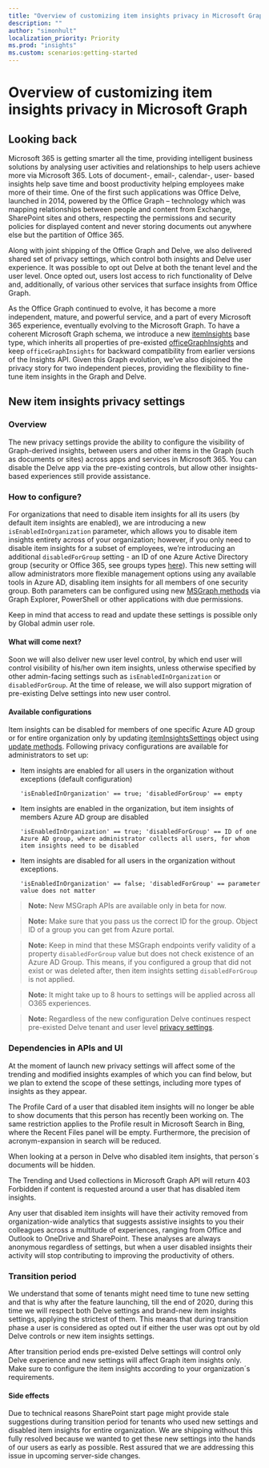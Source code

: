 ```yaml
---
title: "Overview of customizing item insights privacy in Microsoft Graph"
description: ""
author: "simonhult"
localization_priority: Priority
ms.prod: "insights"
ms.custom: scenarios:getting-started
---
```


# Overview of customizing item insights privacy in Microsoft Graph

## Looking back

Microsoft 365 is getting smarter all the time, providing intelligent business solutions by analysing user activities and relationships to help users achieve more via Microsoft 365. Lots of document-, email-, calendar-, user- based insights help save time and boost productivity helping employees make more of their time. One of the first such applications was Office Delve, launched in 2014, powered by the Office Graph – technology which was mapping relationships between people and content from Exchange, SharePoint sites and others, respecting the permissions and security policies for displayed content and never storing documents out anywhere else but the partition of Office 365.

Along with joint shipping of the Office Graph and Delve, we also delivered shared set of privacy settings, which control both insights and Delve user experience. It was possible to opt out Delve at both the tenant level and the user level. Once opted out, users lost access to rich functionality of Delve and, additionally, of various other services that surface insights from Office Graph. 

As the Office Graph continued to evolve, it has become a more independent, mature, and powerful service, and a part of every Microsoft 365 experience, eventually evolving to the Microsoft Graph. To have a coherent Microsoft Graph schema, we introduce a new [itemInsights](/graph/api/resources/itemInsights?view=graph-rest-beta) base type, which inherits all properties of pre-existed [officeGraphInsights](/graph/api/resources/officegraphinsights?view=graph-rest-beta) and keep `officeGraphInsights` for backward compatibility from earlier versions of the Insights API. Given this Graph evolution, we’ve also disjoined the privacy story for two independent pieces, providing the flexibility to fine-tune item insights in the Graph and Delve. 


## New item insights privacy settings

### Overview
The new privacy settings provide the ability to configure the visibility of Graph-derived insights, between users and other items in the Graph (such as documents or sites) across apps and services in Microsoft 365. You can disable the Delve app via the pre-existing controls, but allow other insights-based experiences still provide assistance.

### How to configure?
For organizations that need to disable item insights for all its users (by default item insights are enabled), we are introducing a new `isEnabledInOrganization` parameter, which allows you to disable item insights entirety across of your organization; however, if you only need to disable item insights for a subset of employees, we’re introducing an additional `disabledForGroup` setting - an ID of one Azure Active Directory group (security or Office 365, see groups types [here](/azure/active-directory/fundamentals/active-directory-groups-create-azure-portal?view=graph-rest-beta)). This new setting will allow administrators more flexible management options using any available tools in Azure AD, disabling item insights for all members of one security group. Both parameters can be configured using new [MSGraph methods](/graph/api/iteminsightssettings-update?view=graph-rest-beta) via Graph Explorer, PowerShell or other applications with due permissions.

Keep in mind that access to read and update these settings is possible only by Global admin user role. 

#### What will come next?
Soon we will also deliver new user level control, by which end user will control visibility of his/her own item insights, unless otherwise specified by other admin-facing settings such as `isEnabledInOrganization` or `disabledForGroup`. At the time of release, we will also support migration of pre-existing Delve settings into new user control.

#### Available configurations
Item insights can be disabled for members of one specific Azure AD group or for entire organization only by updating [itemInsightsSettings](/graph/api/resources/itemInsightsSettings?view=graph-rest-beta) object using [update methods](/graph/api/iteminsightssettings-update?view=graph-rest-beta). 
Following privacy configurations are available for administrators to set up:
- Item insights are enabled for all users in the organization without exceptions (default configuration)
  <!-- { "blockType": "ignored" } -->
  
  `'isEnabledInOrganization' == true; 'disabledForGroup' == empty`
- Item insights are enabled in the organization, but item insights of members Azure AD group are disabled
  <!-- { "blockType": "ignored" } -->
  
  `'isEnabledInOrganization' == true; 'disabledForGroup' == ID of one Azure AD group, where administrator collects all users, for whom item insights need to be disabled`
- Item insights are disabled for all users in the organization without exceptions.
  <!-- { "blockType": "ignored" } -->
  
  `'isEnabledInOrganization' == false; 'disabledForGroup' == parameter value does not matter`

>**Note:** New MSGraph APIs are available only in beta for now. 

>**Note:** Make sure that you pass us the correct ID for the group. Object ID of a group you can get from Azure portal. 

>**Note:** Keep in mind that these MSGraph endpoints verify validity of a property `disabledForGroup` value but does not check existence of an Azure AD Group. This means, if you configured a group that did not exist or was deleted after, then item insights setting `disabledForGroup` is not applied.

>**Note:** It might take up to 8 hours to settings will be applied across all O365 experiences. 

>**Note:** Regardless of the new configuration Delve continues respect pre-existed Delve tenant and user level [privacy settings](/sharepoint/delve-for-office-365-admins#control-access-to-delve-and-related-features?view=graph-rest-beta). 


### Dependencies in APIs and UI
At the moment of launch new privacy settings will affect some of the trending and modified insights examples of which you can find below, but we plan to extend the scope of these settings, including more types of insights as they appear. 

The Profile Card of a user that disabled item insights will no longer be able to show documents that this person has recently been working on. The same restriction applies to the Profile result in Microsoft Search in Bing, where the Recent Files panel will be empty. Furthermore, the precision of acronym-expansion in search will be reduced.

When looking at a person in Delve who disabled item insights, that person´s documents will be hidden. 

The Trending and Used collections in Microsoft Graph API will return 403 Forbidden if content is requested around a user that has disabled item insights.

Any user that disabled item insights will have their activity removed from organization-wide analytics that suggests assistive insights to you their colleagues across a multitude of experiences, ranging from Office and Outlook to OneDrive and SharePoint. These analyses are always anonymous regardless of settings, but when a user disabled insights their activity will stop contributing to improving the productivity of others.


### Transition period
We understand that some of tenants might need time to tune new setting and that is why after the feature launching, till the end of 2020, during this time we will respect both Delve settings and brand-new item insights settings, applying the strictest of them. This means that during transition phase a user is considered as opted out if either the user was opt out by old Delve controls or new item insights settings.

After transition period ends pre-existed Delve settings will control only Delve experience and new settings will affect Graph item insights only. Make sure to configure the item insights according to your organization´s requirements.


#### Side effects
Due to technical reasons SharePoint start page might provide stale suggestions during transition period for tenants who used new settings and disabled item insights for entire organization. We are shipping without this fully resolved because we wanted to get these new settings into the hands of our users as early as possible. Rest assured that we are addressing this issue in upcoming server-side changes. 
